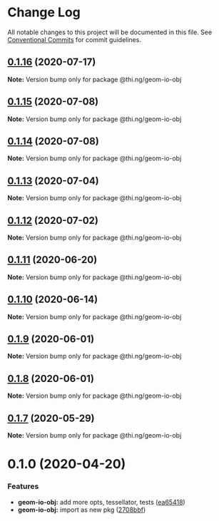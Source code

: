 # Change Log

All notable changes to this project will be documented in this file.
See [Conventional Commits](https://conventionalcommits.org) for commit guidelines.

## [0.1.16](https://github.com/thi-ng/umbrella/compare/@thi.ng/geom-io-obj@0.1.15...@thi.ng/geom-io-obj@0.1.16) (2020-07-17)

**Note:** Version bump only for package @thi.ng/geom-io-obj





## [0.1.15](https://github.com/thi-ng/umbrella/compare/@thi.ng/geom-io-obj@0.1.14...@thi.ng/geom-io-obj@0.1.15) (2020-07-08)

**Note:** Version bump only for package @thi.ng/geom-io-obj





## [0.1.14](https://github.com/thi-ng/umbrella/compare/@thi.ng/geom-io-obj@0.1.13...@thi.ng/geom-io-obj@0.1.14) (2020-07-08)

**Note:** Version bump only for package @thi.ng/geom-io-obj





## [0.1.13](https://github.com/thi-ng/umbrella/compare/@thi.ng/geom-io-obj@0.1.12...@thi.ng/geom-io-obj@0.1.13) (2020-07-04)

**Note:** Version bump only for package @thi.ng/geom-io-obj





## [0.1.12](https://github.com/thi-ng/umbrella/compare/@thi.ng/geom-io-obj@0.1.11...@thi.ng/geom-io-obj@0.1.12) (2020-07-02)

**Note:** Version bump only for package @thi.ng/geom-io-obj





## [0.1.11](https://github.com/thi-ng/umbrella/compare/@thi.ng/geom-io-obj@0.1.10...@thi.ng/geom-io-obj@0.1.11) (2020-06-20)

**Note:** Version bump only for package @thi.ng/geom-io-obj





## [0.1.10](https://github.com/thi-ng/umbrella/compare/@thi.ng/geom-io-obj@0.1.9...@thi.ng/geom-io-obj@0.1.10) (2020-06-14)

**Note:** Version bump only for package @thi.ng/geom-io-obj





## [0.1.9](https://github.com/thi-ng/umbrella/compare/@thi.ng/geom-io-obj@0.1.8...@thi.ng/geom-io-obj@0.1.9) (2020-06-01)

**Note:** Version bump only for package @thi.ng/geom-io-obj





## [0.1.8](https://github.com/thi-ng/umbrella/compare/@thi.ng/geom-io-obj@0.1.7...@thi.ng/geom-io-obj@0.1.8) (2020-06-01)

**Note:** Version bump only for package @thi.ng/geom-io-obj





## [0.1.7](https://github.com/thi-ng/umbrella/compare/@thi.ng/geom-io-obj@0.1.6...@thi.ng/geom-io-obj@0.1.7) (2020-05-29)

**Note:** Version bump only for package @thi.ng/geom-io-obj





# 0.1.0 (2020-04-20)


### Features

* **geom-io-obj:** add more opts, tessellator, tests ([ea65418](https://github.com/thi-ng/umbrella/commit/ea6541847975846080a905b06e24c717fc648a84))
* **geom-io-obj:** import as new pkg ([2708bbf](https://github.com/thi-ng/umbrella/commit/2708bbfee138be06c71c8eb84996c533bdbba8e2))
